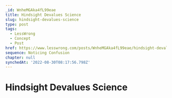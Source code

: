 ```yaml
---
_id: WnheMGAka4fL99eae
title: Hindsight Devalues Science
slug: hindsight-devalues-science
type: post
tags:
  - LessWrong
  - Concept
  - Post
href: https://www.lesswrong.com/posts/WnheMGAka4fL99eae/hindsight-devalues-science
sequence: Noticing Confusion
chapter: null
synchedAt: '2022-08-30T08:17:56.798Z'
---
```


# Hindsight Devalues Science
